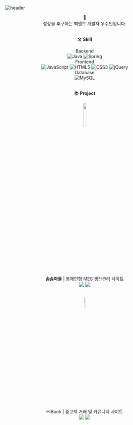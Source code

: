 ![header](https://capsule-render.vercel.app/api?type=waving&color=auto&height=200&section=header&text=Subin's%20Hub&fontColor=#fff&fontSize=60&fontAlign=50)

<div align=center>

🙋
 <br>
성장을 추구하는 백엔드 개발자 우수빈입니다.
<br><br>  
  
🛠 **Skill**

Backend 
  <br>
  ![Java](https://img.shields.io/badge/-Java-007396?style=flat-square&logo=openjdk&logoColor=white)
  ![Spring](https://img.shields.io/badge/-Spring-6DB33F?style=flat-square&logo=Spring&logoColor=white)
  <br>
Frontend 
  <br>
  ![JavaScript](https://img.shields.io/badge/-JavaScript-F7DF1E?style=flat-square&logo=JavaScript&logoColor=black)
  ![HTML5](https://img.shields.io/badge/-HTML5-E34F26?style=flat-square&logo=HTML5&logoColor=white)
![CSS3](https://img.shields.io/badge/-CSS3-1572B6?style=flat-square&logo=HTML5&logoColor=white)
  ![jQuery](https://img.shields.io/badge/-jQuery-0769AD?style=flat-square&logo=jquery&logoColor=black)
  <br>
Database 
  <br>
![MySQL](https://img.shields.io/badge/-MySQL-4479A1?style=flat-square&logo=mysql&logoColor=white)
<br><br>
  
📚 **Project**
  <br><br>
<img width="14%" src="https://github.com/ZKSANC/HiBook/assets/114744493/96d1e05b-ce69-4e2d-b119-a67a0020b0c4"/><br>
  **솜솜마을** | 봉제인형 MES 생산관리 사이트
  <br>
 <a href="http://itwillbs20.cafe24.com/"><img src="https://img.shields.io/badge/-Website-4285F4?style=flat&logo=googlechrome&logoColor=white"></img></a>
 <a href="https://github.com/ZKSANC/SomsomTown"><img src="https://img.shields.io/badge/-GitHub-181717?style=flat&logo=GitHub&logoColor=white"></img></a>
 
   <br>
<img width="9%" src="https://github.com/ZKSANC/HiBook/assets/114744493/594c439c-5e0a-428e-835e-96c4ed2c804b"/><br>
  HiBook | 중고책 거래 및 커뮤니티 사이트
  <br>
 <a href="http://itwillbs7.cafe24.com/teamProject/main.do"><img src="https://img.shields.io/badge/-Website-4285F4?style=flat&logo=googlechrome&logoColor=white"></img></a>
 <a href="https://github.com/ZKSANC/HiBook"><img src="https://img.shields.io/badge/-GitHub-181717?style=flat&logo=GitHub&logoColor=white"></img></a>
  
</div>
